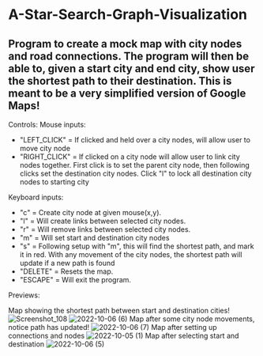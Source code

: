 # A-Star-Search-Graph-Visualization
Program to create a mock map with city nodes and road connections.
The program will then be able to, given a start city and end city, show user the shortest path to their destination.
This is meant to be a very simplified version of Google Maps!
-----------------------------------
Controls:
Mouse inputs:
- "LEFT_CLICK"  = If clicked and held over a city nodes, will allow user to move city node
- "RIGHT_CLICK" = If clicked on a city node will allow user to link city nodes together.
                First click is to set the parent city node, then following clicks set the destination 
                city nodes. Click "l" to lock all destination city nodes to starting city

Keyboard inputs:
- "c"      = Create city node at given mouse(x,y).
- "l"      = Will create links between selected city nodes.
- "r"      = Will remove links between selected city nodes.
- "m"      = Will set start and destination city nodes
- "s"      = Following setup with "m", this will find the shortest path, and mark it in red. With any movement of the city nodes,
             the shortest path will update if a new path is found
- "DELETE" = Resets the map.
- "ESCAPE" = Will exit the program.

Previews:

Map showing the shortest path between start and destination cities!
![Screenshot_108](https://user-images.githubusercontent.com/62959991/194614572-0a202929-17aa-49e2-a628-4ba8f2efef16.png)
![2022-10-06 (6)](https://user-images.githubusercontent.com/62959991/194217646-e652eeda-b37d-47de-85f4-958f9d320e3e.png)
Map after some city node movements, notice path has updated!
![2022-10-06 (7)](https://user-images.githubusercontent.com/62959991/194217686-d4a4b919-a3e6-452c-8e19-28a0f087741a.png)
Map after setting up connections and nodes
![2022-10-05 (1)](https://user-images.githubusercontent.com/62959991/193979555-83928077-aeb5-40b7-9c3d-14d4006c3c28.png)
Map after selecting start and destination
![2022-10-06 (5)](https://user-images.githubusercontent.com/62959991/194217827-b81d5f9f-28da-4aa0-89a4-e70b4d8711b5.png)
